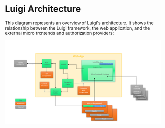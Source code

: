 <!-- meta
{
  "node": {
    "label": "Architecture",
    "category": {
      "label": "Basics"
    },
    "metaData": {
      "categoryPosition": 1,
      "position": 2
    }
  }
}
meta -->

# Luigi Architecture

This diagram represents an overview of Luigi's architecture. It shows the relationship between the Luigi framework, the web application, and the external micro frontends and authorization providers:

![Architecture](assets/architecture.png)
